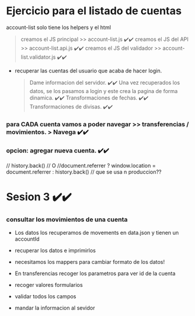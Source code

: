 # Ejercicio para el listado de cuentas

account-list solo tiene los helpers y el html

> creamos el JS principal >> account-list.js ✔️✔️
> creamos el JS del API >> account-list.api.js ✔️✔️
> creamos el JS del validador >> account-list.validator.js ✔️✔️

- recuperar las cuentas del usuario que acaba de hacer login.
  > Dame informacion del servidor. ✔️✔️
  > Una vez recuperados los datos, se los pasamos a login y este crea la pagina de forma dinamica. ✔️✔️
  > Transformaciones de fechas. ✔️✔️
  > Transformaciones de divisas. ✔️✔️

### para CADA cuenta vamos a poder navegar >> transferencias / movimientos. > Navega ✔️✔️

### opcion: agregar nueva cuenta. ✔️✔️

// history.back()
// O
//document.referrer ? window.location = document.referrer : history.back()
// que se usa n produccion??

# Sesion 3 ✔️✔️

### consultar los movimientos de una cuenta

- Los datos los recuperamos de movements en data.json y tienen un accountId
- recuperar los datos e imprimirlos
- necesitamos los mappers para cambiar formato de los datos!

- En transferencias recoger los parametros para ver id de la cuenta
- recoger valores formularios
- validar todos los campos
- mandar la informacion al sevidor
